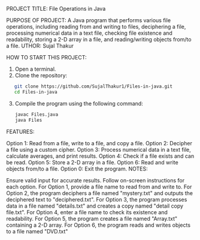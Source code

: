 PROJECT TITLE: File Operations in Java

PURPOSE OF PROJECT: A Java program that performs various file operations, including reading from and writing to files, deciphering a file, processing numerical data in a text file, checking file existence and readability, storing a 2-D array in a file, and reading/writing objects from/to a file.
UTHOR: Sujal Thakur

HOW TO START THIS PROJECT:
1. Open a terminal.
2. Clone the repository:

```bash
   git clone https://github.com/SujalThakur1/Files-in-java.git
   cd Files-in-java
```
3. Compile the program using the following command:
   ```bash
   javac Files.java
   java Files
FEATURES:

Option 1: Read from a file, write to a file, and copy a file.
Option 2: Decipher a file using a custom cipher.
Option 3: Process numerical data in a text file, calculate averages, and print results.
Option 4: Check if a file exists and can be read.
Option 5: Store a 2-D array in a file.
Option 6: Read and write objects from/to a file.
Option 0: Exit the program.
NOTES:

Ensure valid input for accurate results.
Follow on-screen instructions for each option.
For Option 1, provide a file name to read from and write to.
For Option 2, the program deciphers a file named "mystery.txt" and outputs the deciphered text to "deciphered.txt".
For Option 3, the program processes data in a file named "details.txt" and creates a copy named "detail copy file.txt".
For Option 4, enter a file name to check its existence and readability.
For Option 5, the program creates a file named "Array.txt" containing a 2-D array.
For Option 6, the program reads and writes objects to a file named "DVD.txt"
